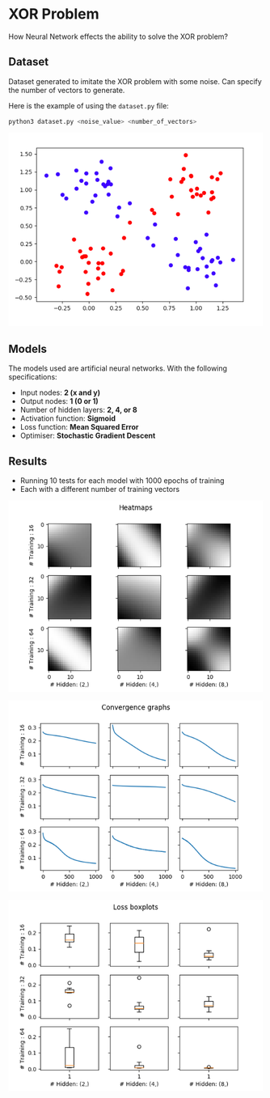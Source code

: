 # XOR Problem

How Neural Network effects the ability to solve the XOR problem?

## Dataset
Dataset generated to imitate the XOR problem with some noise. Can specify the number of vectors to generate.

Here is the example of using the `dataset.py` file:

```bash
python3 dataset.py <noise_value> <number_of_vectors>
```

![Example dataset](images/dataset-example.png)

## Models

The models used are artificial neural networks. With the following specifications:

-   Input nodes: **2 (x and y)**
-   Output nodes: **1 (0 or 1)**
-   Number of hidden layers: **2, 4, or 8**
-   Activation function: **Sigmoid**
-   Loss function: **Mean Squared Error**
-   Optimiser: **Stochastic Gradient Descent**

## Results

-   Running 10 tests for each model with 1000 epochs of training
-   Each with a different number of training vectors

![](images/heatmaps_0.2_1000_10.png)

![](images/convergence_graphs_0.2_1000_10.png)

![](images/loss_boxplots_0.2_1000_10.png)
